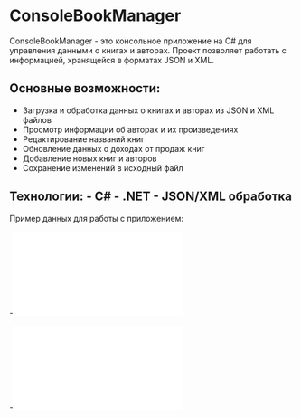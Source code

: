 # ConsoleBookManager 

ConsoleBookManager - это консольное приложение на C# для управления данными о книгах и авторах. Проект позволяет работать с информацией, хранящейся в форматах JSON и XML.  
## Основные возможности:
  - Загрузка и обработка данных о книгах и авторах из JSON и XML файлов
  - Просмотр информации об авторах и их произведениях
  - Редактирование названий книг
  - Обновление данных о доходах от продаж книг
  - Добавление новых книг и авторов
  - Сохранение изменений в исходный файл

## Технологии: - C# - .NET - JSON/XML обработка

Пример данных для работы с приложением: 

-![XML](data.xml)

-![JSON](data.json)
